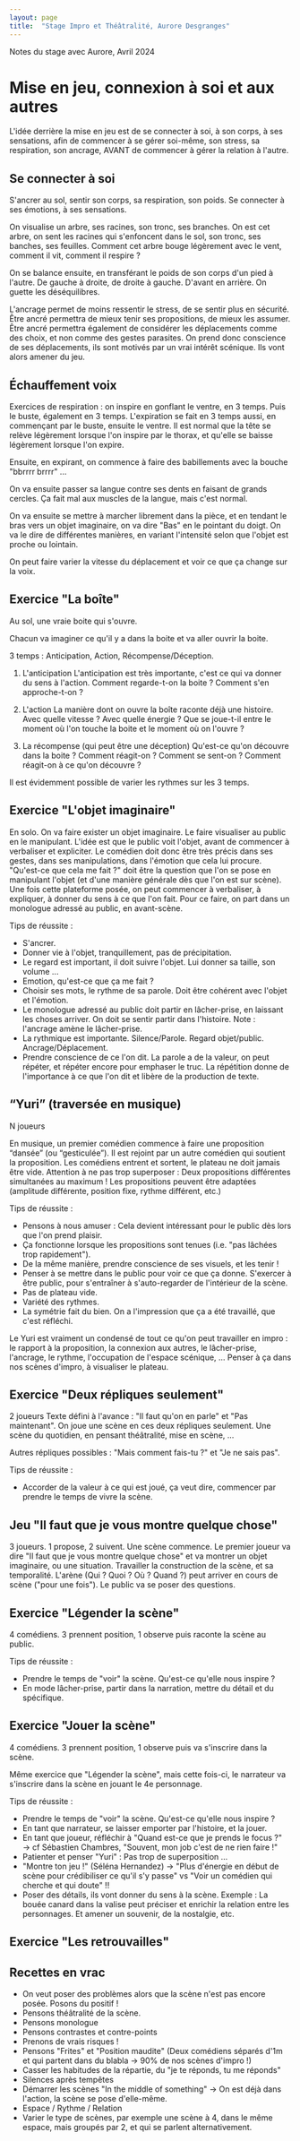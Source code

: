 ```yaml
---
layout: page
title:  "Stage Impro et Théâtralité, Aurore Desgranges"
---
```


Notes du stage avec Aurore, Avril 2024

# Mise en jeu, connexion à soi et aux autres

L'idée derrière la mise en jeu est de se connecter à soi, à son corps, à ses sensations, afin de commencer à se gérer soi-même, son stress, sa respiration, son ancrage, AVANT de commencer à gérer la relation à l'autre. 


## Se connecter à soi
S'ancrer au sol, sentir son corps, sa respiration, son poids.
Se connecter à ses émotions, à ses sensations.

On visualise un arbre, ses racines, son tronc, ses branches.
On est cet arbre, on sent les racines qui s'enfoncent dans le sol, son tronc, ses banches, ses feuilles.
Comment cet arbre bouge légèrement avec le vent, comment il vit, comment il respire ?

On se balance ensuite, en transférant le poids de son corps d'un pied à l'autre. De gauche à droite, de droite à gauche. D'avant en arrière. On guette les déséquilibres.

L'ancrage permet de moins ressentir le stress, de se sentir plus en sécurité.
Être ancré permettra de mieux tenir ses propositions, de mieux les assumer.
Être ancré permettra également de considérer les déplacements comme des choix, et non comme des gestes parasites. On prend donc conscience de ses déplacements, ils sont motivés par un vrai intérêt scénique. Ils vont alors amener du jeu.


## Échauffement voix
Exercices de respiration : on inspire en gonflant le ventre, en 3 temps. Puis le buste, également en 3 temps.
L'expiration se fait en 3 temps aussi, en commençant par le buste, ensuite le ventre.
Il est normal que la tête se relève légèrement lorsque l'on inspire par le thorax, et qu'elle se baisse légèrement lorsque l'on expire.

Ensuite, en expirant, on commence à faire des babillements avec la bouche "bbrrrr brrrr" ...

On va ensuite passer sa langue contre ses dents en faisant de grands cercles. Ça fait mal aux muscles de la langue, mais c'est normal.

On va ensuite se mettre à marcher librement dans la pièce, et en tendant le bras vers un objet imaginaire, on va dire "Bas" en le pointant du doigt.
On va le dire de différentes manières, en variant l'intensité selon que l'objet est proche ou lointain.

On peut faire varier la vitesse du déplacement et voir ce que ça change sur la voix.


## Exercice "La boîte"
Au sol, une vraie boite qui s'ouvre.

Chacun va imaginer ce qu'il y a dans la boite et va aller ouvrir la boite.

3 temps : Anticipation, Action, Récompense/Déception.

1. L'anticipation
L'anticipation est très importante, c'est ce qui va donner du sens à l'action.
Comment regarde-t-on la boite ? Comment s'en approche-t-on ?

2. L'action
La manière dont on ouvre la boîte raconte déjà une histoire.
Avec quelle vitesse ? Avec quelle énergie ? Que se joue-t-il entre le moment où l'on touche la boite et le moment où on l'ouvre ?

3. La récompense (qui peut être une déception)
Qu'est-ce qu'on découvre dans la boite ? Comment réagit-on ? Comment se sent-on ? Comment réagit-on à ce qu'on découvre ?

Il est évidemment possible de varier les rythmes sur les 3 temps.


## Exercice "L'objet imaginaire"
En solo.
On va faire exister un objet imaginaire. Le faire visualiser au public en le manipulant.
L'idée est que le public voit l'objet, avant de commencer à verbaliser et expliciter.
Le comédien doit donc être très précis dans ses gestes, dans ses manipulations, dans l'émotion que cela lui procure.
"Qu'est-ce que cela me fait ?" doit être la question que l'on se pose en manipulant l'objet (et d'une manière générale dès que l'on est sur scène).
Une fois cette plateforme posée, on peut commencer à verbaliser, à expliquer, à donner du sens à ce que l'on fait.
Pour ce faire, on part dans un monologue adressé au public, en avant-scène.

Tips de réussite :
- S'ancrer.
- Donner vie à l'objet, tranquillement, pas de précipitation.
- Le regard est important, il doit suivre l'objet. Lui donner sa taille, son volume ...
- Emotion, qu'est-ce que ça me fait ?
- Choisir ses mots, le rythme de sa parole. Doit être cohérent avec l'objet et l'émotion.
- Le monologue adressé au public doit partir en lâcher-prise, en laissant les choses arriver. On doit se sentir partir dans l'histoire.
  Note : l'ancrage amène le lâcher-prise. 
- La rythmique est importante. Silence/Parole. Regard objet/public. Ancrage/Déplacement.
- Prendre conscience de ce l'on dit. La parole a de la valeur, on peut répéter, et répéter encore pour emphaser le truc. La répétition donne de l'importance à ce que l'on dit et libère de la production de texte.


## “Yuri” (traversée en musique)
N joueurs

En musique, un premier comédien commence à faire une proposition “dansée” (ou “gesticulée”). Il est rejoint par un autre comédien qui soutient la proposition.
Les comédiens entrent et sortent, le plateau ne doit jamais être vide.
Attention à ne pas trop superposer : Deux propositions différentes simultanées au maximum !
Les propositions peuvent être adaptées (amplitude différente, position fixe, rythme différent, etc.)

Tips de réussite :
- Pensons à nous amuser : Cela devient intéressant pour le public dès lors que l'on prend plaisir.
- Ça fonctionne lorsque les propositions sont tenues (i.e. "pas lâchées trop rapidement").
- De la même manière, prendre conscience de ses visuels, et les tenir !
- Penser à se mettre dans le public pour voir ce que ça donne. S'exercer à être public, pour s'entraîner à s'auto-regarder de l'intérieur de la scène.
- Pas de plateau vide.
- Variété des rythmes.
- La symétrie fait du bien. On a l'impression que ça a été travaillé, que c'est réfléchi.

Le Yuri est vraiment un condensé de tout ce qu'on peut travailler en impro : le rapport à la proposition, la connexion aux autres, le lâcher-prise, l'ancrage, le rythme, l'occupation de l'espace scénique, ...
Penser à ça dans nos scènes d'impro, à visualiser le plateau.


## Exercice "Deux répliques seulement"
2 joueurs
Texte défini à l'avance : "Il faut qu'on en parle" et "Pas maintenant".
On joue une scène en ces deux répliques seulement.
Une scène du quotidien, en pensant théâtralité, mise en scène, ...

Autres répliques possibles : "Mais comment fais-tu ?" et "Je ne sais pas".

Tips de réussite :
- Accorder de la valeur à ce qui est joué, ça veut dire, commencer par prendre le temps de vivre la scène.


## Jeu "Il faut que je vous montre quelque chose"
3 joueurs. 1 propose, 2 suivent.
Une scène commence. Le premier joueur va dire "Il faut que je vous montre quelque chose" et va montrer un objet imaginaire, ou une situation.
Travailler la construction de la scène, et sa temporalité.
L'arène (Qui ? Quoi ? Où ? Quand ?) peut arriver en cours de scène ("pour une fois").
Le public va se poser des questions.


## Exercice "Légender la scène"
4 comédiens. 3 prennent position, 1 observe puis raconte la scène au public.

Tips de réussite :
- Prendre le temps de "voir" la scène. Qu'est-ce qu'elle nous inspire ?
- En mode lâcher-prise, partir dans la narration, mettre du détail et du spécifique.


## Exercice "Jouer la scène"
4 comédiens. 3 prennent position, 1 observe puis va s'inscrire dans la scène.

Même exercice que "Légender la scène", mais cette fois-ci, le narrateur va s'inscrire dans la scène en jouant le 4e personnage.

Tips de réussite :
- Prendre le temps de "voir" la scène. Qu'est-ce qu'elle nous inspire ?
- En tant que narrateur, se laisser emporter par l'histoire, et la jouer.
- En tant que joueur, réfléchir à "Quand est-ce que je prends le focus ?" → cf Sébastien Chambres, "Souvent, mon job c'est de ne rien faire !"
- Patienter et penser "Yuri" : Pas trop de superposition ...
- "Montre ton jeu !" (Séléna Hernandez) → "Plus d'énergie en début de scène pour crédibiliser ce qu'il s'y passe" vs "Voir un comédien qui cherche et qui doute" !!
- Poser des détails, ils vont donner du sens à la scène.
  Exemple : La bouée canard dans la valise peut préciser et enrichir la relation entre les personnages.
  Et amener un souvenir, de la nostalgie, etc.

## Exercice "Les retrouvailles"


## Recettes en vrac
- On veut poser des problèmes alors que la scène n'est pas encore posée. Posons du positif !
- Pensons théâtralité de la scène.
- Pensons monologue
- Pensons contrastes et contre-points
- Prenons de vrais risques !
- Pensons "Frites" et "Position maudite" (Deux comédiens séparés d'1m et qui partent dans du blabla → 90% de nos scènes d'impro !)
- Casser les habitudes de la répartie, du "je te réponds, tu me réponds"
- Silences après tempêtes
- Démarrer les scènes "In the middle of something" → On est déjà dans l'action, la scène se pose d'elle-même.
- Espace / Rythme / Relation
- Varier le type de scènes, par exemple une scène à 4, dans le même espace, mais groupés par 2, et qui se parlent alternativement. 